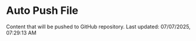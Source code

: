 # Auto Push File

Content that will be pushed to GitHub repository.
Last updated: 07/07/2025, 07:29:13 AM